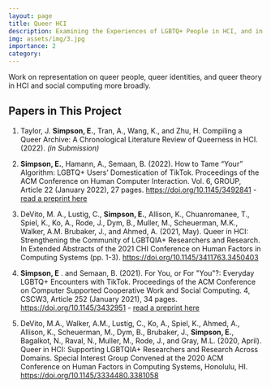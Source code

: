 ```yaml
---
layout: page
title: Queer HCI
description: Examining the Experiences of LGBTQ+ People in HCI, and in Social Computing More Broadly
img: assets/img/3.jpg
importance: 2
category:
---
```


Work on representation on queer people, queer identities, and queer theory in HCI and social computing more broadly.

## Papers in This Project
01.  Taylor, J. **Simpson, E.**, Tran, A., Wang, K., and Zhu, H. Compiling a Queer Archive: A Chronological Literature Review of Queerness in HCI. (2022). *(in Submission)*

02. **Simpson, E.**, Hamann, A., Semaan, B. (2022). How to Tame “Your” Algorithm: LGBTQ+ Users’ Domestication of TikTok. Proceedings of the ACM Conference on Human Computer Interaction. Vol. 6, GROUP, Article 22 (January 2022), 27 pages. https://doi.org/10.1145/3492841 - [read a preprint here](/assets/pdf/GroupTikTokDomestication.pdf)

03. DeVito, M. A., Lustig, C., **Simpson, E.**, Allison, K., Chuanromanee, T., Spiel, K., Ko, A., Rode, J., Dym, B., Muller, M., Scheuerman, M.K., Walker, A.M. Brubaker, J., and Ahmed, A. (2021, May). Queer in HCI: Strengthening the Community of LGBTQIA+ Researchers and Research. In Extended Abstracts of the 2021 CHI Conference on Human Factors in Computing Systems (pp. 1-3). https://doi.org/10.1145/3411763.3450403

04. **Simpson, E** . and Semaan, B. (2021). For You, or For "You"?: Everyday LGBTQ+ Encounters with TikTok. Proceedings of the ACM Conference on Computer Supported Cooperative Work and Social Computing. 4, CSCW3, Article 252 (January 2021), 34 pages. https://doi.org/10.1145/3432951 - [read a preprint here](/assets/pdf/CSCW20TikTok.pdf)

05. DeVito, M.A., Walker, A.M., Lustig, C., Ko, A., Spiel, K., Ahmed, A., Allison, K., Scheuerman, M., Dym, B., Brubaker, J., **Simpson, E.**, Bagalkot, N., Raval, N., Muller, M., Rode, J., and Gray, M.L. (2020, April). Queer in HCI: Supporting LGBTQIA+ Researchers and Research Across Domains. Special Interest Group Convened at the 2020 ACM Conference on Human Factors in Computing Systems, Honolulu, HI.   https://doi.org/10.1145/3334480.3381058
